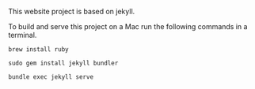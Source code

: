 This website project is based on jekyll.

To build and serve this project on a Mac run the following commands in a terminal.

`brew install ruby`

`sudo gem install jekyll bundler`

`bundle exec jekyll serve`
